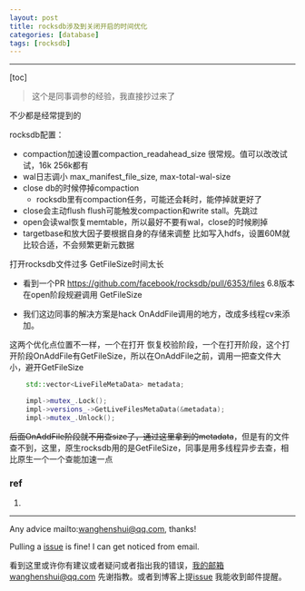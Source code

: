 ```yaml
---
layout: post
title: rocksdb涉及到关闭开启的时间优化
categories: [database]
tags: [rocksdb]
---
```

  

---

[toc]

> 这个是同事调参的经验，我直接抄过来了

不少都是经常提到的

rocksdb配置：

- compaction加速设置compaction_readahead_size 很常规。值可以改改试试，16k 256k都有
- wal日志调小  max_manifest_file_size, max-total-wal-size
- close db的时候停掉compaction
  - rocksdb里有compaction任务，可能还会耗时，能停掉就更好了
- close会主动flush flush可能触发compaction和write stall。先跳过
- open会读wal恢复memtable，所以最好不要有wal，close的时候刷掉
- targetbase和放大因子要根据自身的存储来调整 比如写入hdfs，设置60M就比较合适，不会频繁更新元数据

打开rocksdb文件过多 GetFileSize时间太长

- 看到一个PR https://github.com/facebook/rocksdb/pull/6353/files 6.8版本在open阶段规避调用 GetFileSize

- 我们这边同事的解决方案是hack OnAddFile调用的地方，改成多线程cv来添加。

这两个优化点位置不一样，一个在打开 恢复校验阶段，一个在打开阶段，这个打开阶段OnAddFile有GetFileSize，所以在OnAddFile之前，调用一把查文件大小，避开GetFileSize

```c++
    std::vector<LiveFileMetaData> metadata;

    impl->mutex_.Lock();
    impl->versions_->GetLiveFilesMetaData(&metadata);
    impl->mutex_.Unlock();
```

~~后面OnAddFile阶段就不用查size了，通过这里拿到的metadata~~，但是有的文件查不到，这里，原生rocksdb用的是GetFileSize，同事是用多线程异步去查，相比原生一个一个查能加速一点

### ref

1. 

   

---

Any advice mailto:wanghenshui@qq.com, thanks! 

Pulling a [issue](https://github.com/wanghenshui/wanghenshui.github.io/issues/new) is fine! I can get noticed from email.

看到这里或许你有建议或者疑问或者指出我的错误，我的邮箱wanghenshui@qq.com 先谢指教。或者到博客上提[issue](https://github.com/wanghenshui/wanghenshui.github.io/issues/new) 我能收到邮件提醒。